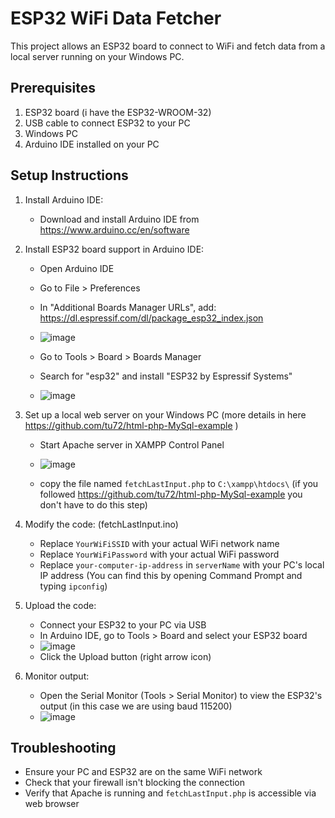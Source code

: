 # ESP32 WiFi Data Fetcher

This project allows an ESP32 board to connect to WiFi and fetch data from a local server running on your Windows PC.

## Prerequisites

1. ESP32 board (i have the ESP32-WROOM-32)
2. USB cable to connect ESP32 to your PC
3. Windows PC
4. Arduino IDE installed on your PC

## Setup Instructions

1. Install Arduino IDE:
   - Download and install Arduino IDE from https://www.arduino.cc/en/software

2. Install ESP32 board support in Arduino IDE:
   - Open Arduino IDE
   - Go to File > Preferences
   - In "Additional Boards Manager URLs", add: https://dl.espressif.com/dl/package_esp32_index.json
   - ![image](https://github.com/user-attachments/assets/253fffd6-7346-48e3-bd44-ad6334736590)

   - Go to Tools > Board > Boards Manager
   - Search for "esp32" and install "ESP32 by Espressif Systems"
   - ![image](https://github.com/user-attachments/assets/cdeb3af5-a626-4de2-8882-43bb5854f181)


3. Set up a local web server on your Windows PC (more details in here https://github.com/tu72/html-php-MySql-example )
   - Start Apache server in XAMPP Control Panel
   - ![image](https://github.com/user-attachments/assets/fa9547f9-8991-44e3-a01d-601c7adab12e)

   - copy the file named `fetchLastInput.php` to `C:\xampp\htdocs\` (if you followed https://github.com/tu72/html-php-MySql-example you don't have to do this step)

4. Modify the code: (fetchLastInput.ino)
   - Replace `YourWiFiSSID` with your actual WiFi network name
   - Replace `YourWiFiPassword` with your actual WiFi password
   - Replace `your-computer-ip-address` in `serverName` with your PC's local IP address
     (You can find this by opening Command Prompt and typing `ipconfig`)

5. Upload the code:
   - Connect your ESP32 to your PC via USB
   - In Arduino IDE, go to Tools > Board and select your ESP32 board
   - ![image](https://github.com/user-attachments/assets/998c34d0-f0d8-4cb6-923b-19458daf57af)
   - Click the Upload button (right arrow icon)

6. Monitor output:
   - Open the Serial Monitor (Tools > Serial Monitor) to view the ESP32's output (in this case we are using baud 115200)
   - ![image](https://github.com/user-attachments/assets/7bbd7eb1-8121-4497-957a-0249c3f28818)


## Troubleshooting

- Ensure your PC and ESP32 are on the same WiFi network
- Check that your firewall isn't blocking the connection
- Verify that Apache is running and `fetchLastInput.php` is accessible via web browser
